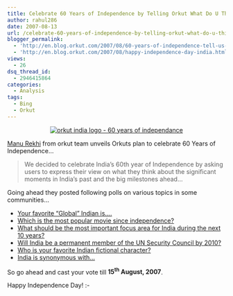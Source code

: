 ```yaml
---
title: Celebrate 60 Years of Independence by Telling Orkut What Do U Think!
author: rahul286
date: 2007-08-13
url: /celebrate-60-years-of-independence-by-telling-orkut-what-do-u-think/
blogger_permalink:
  - 'http://en.blog.orkut.com/2007/08/60-years-of-independence-tell-us-what.html#links'
  - 'http://en.blog.orkut.com/2007/08/happy-independence-day-india.html#links'
views:
  - 26
dsq_thread_id:
  - 2946415864
categories:
  - Analysis
tags:
  - Bing
  - Orkut
---
```

<div style="text-align: center">
  <a href="http://cdn.devilsworkshop.org/files/2007/08/orkut_india_logo.jpg" target="_blank" title="orkut india logo - 60 years of independance"><img class="wp-image-53880" src="http://cdn.devilsworkshop.org/files/2007/08/orkut_india_logo.jpg" alt="orkut india logo - 60 years of independance" border="0" /></a>
</div>

<a href="http://www.orkut.com/Profile.aspx?uid=3594757705800494795" onclick="_gaq.push(['_trackEvent', 'outbound-article', 'http://www.orkut.com/Profile.aspx?uid=3594757705800494795', 'Manu Rekhi']);" >Manu Rekhi</a> from orkut team unveils Orkuts plan to celebrate 60 Years of Independence&#8230;

> We decided to celebrate India&#8217;s 60th year of Independence by asking users to express their view on what they think about the significant moments in India&#8217;s past and the big milestones ahead&#8230;

Going ahead they posted following polls on various topics in some communities&#8230;

  * <a href="http://www.orkut.com/CommPollResults.aspx?cmm=370&pct=1186622548&pid=879222245" onclick="_gaq.push(['_trackEvent', 'outbound-article', 'http://www.orkut.com/CommPollResults.aspx?cmm=370&pct=1186622548&pid=879222245', 'Your favorite &#8220;Global&#8221; Indian is&#8230;.']);" >Your favorite &#8220;Global&#8221; Indian is&#8230;.</a>
  * <a href="http://www.orkut.com/CommPollVote.aspx?cmm=2951058&pct=1186627985&pid=312602540" onclick="_gaq.push(['_trackEvent', 'outbound-article', 'http://www.orkut.com/CommPollVote.aspx?cmm=2951058&pct=1186627985&pid=312602540', 'Which is the most popular movie since independence?']);" >Which is the most popular movie since independence?</a>
  * <a href="http://www.orkut.com/CommPollVote.aspx?cmm=12903778&pct=1186480536&pid=273972772" onclick="_gaq.push(['_trackEvent', 'outbound-article', 'http://www.orkut.com/CommPollVote.aspx?cmm=12903778&pct=1186480536&pid=273972772', 'What should be the most important focus area for India during the next 10 years?']);" >What should be the most important focus area for India during the next 10 years?</a>
  * <a href="http://www.orkut.com/CommPollVote.aspx?cmm=18557778&pct=1186625643&pid=1925310608" onclick="_gaq.push(['_trackEvent', 'outbound-article', 'http://www.orkut.com/CommPollVote.aspx?cmm=18557778&pct=1186625643&pid=1925310608', 'Will India be a permanent member of the UN Security Council by 2010?']);" >Will India be a permanent member of the UN Security Council by 2010?</a>
  * <a href="http://www.orkut.com/CommPollVote.aspx?cmm=21617963&pct=1186624711&pid=638892851" onclick="_gaq.push(['_trackEvent', 'outbound-article', 'http://www.orkut.com/CommPollVote.aspx?cmm=21617963&pct=1186624711&pid=638892851', 'Who is your favorite Indian fictional character?']);" >Who is your favorite Indian fictional character?</a>
  * <a href="http://www.orkut.com/CommPollVote.aspx?cmm=19000723&pct=1186623752&pid=1351630959" onclick="_gaq.push(['_trackEvent', 'outbound-article', 'http://www.orkut.com/CommPollVote.aspx?cmm=19000723&pct=1186623752&pid=1351630959', 'India is synonymous with&#8230;']);" >India is synonymous with&#8230;</a>

So go ahead and cast your vote till **15<sup>th</sup> August, 2007**.

Happy Independence Day! <img src="http://devilsworkshop.org/wp-includes/images/smilies/simple-smile.png" alt=":-)" class="wp-smiley" style="height: 1em; max-height: 1em;" />
